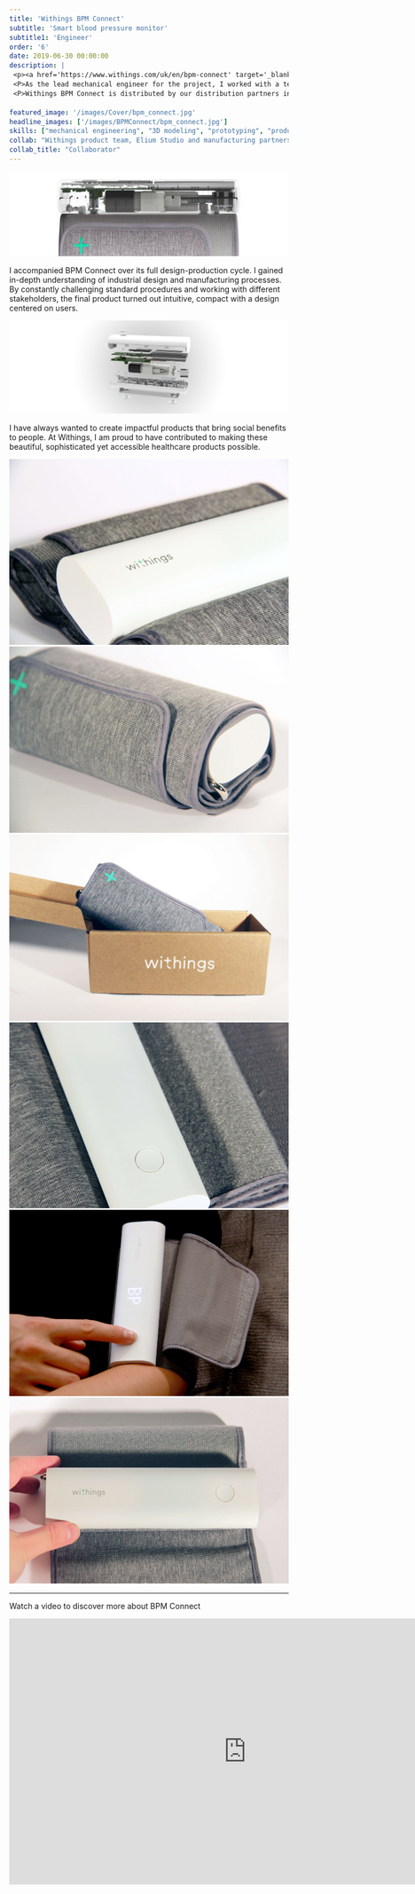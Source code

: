 ```yaml
---
title: 'Withings BPM Connect'
subtitle: 'Smart blood pressure monitor'
subtitle1: 'Engineer'
order: '6'
date: 2019-06-30 00:00:00
description: |
 <p><a href='https://www.withings.com/uk/en/bpm-connect' target='_blank'>Withings BPM Connect</a> is a smart blood pressure monitor that accurately captures systolic and diastolic blood pressure plus heart rate. The compact and intuitive design of BPM Connect makes it easy to monitor blood pressure both at home and on the way.</p>
 <P>As the lead mechanical engineer for the project, I worked with a team of engineers, designers and manufacturing partners to bring BPM Connect to the market.</P>
 <P>Withings BPM Connect is distributed by our distribution partners including Apple Store and FNAC.</P>

featured_image: '/images/Cover/bpm_connect.jpg'
headline_images: ['/images/BPMConnect/bpm_connect.jpg']
skills: ["mechanical engineering", "3D modeling", "prototyping", "product testing", "industrialisation","sourcing", "quality control"]
collab: "Withings product team, Elium Studio and manufacturing partners"
collab_title: "Collaborator"
---
```


![](/images/BPMConnect/compact.jpg)

I accompanied BPM Connect over its full design-production cycle. I gained in-depth understanding of industrial design and manufacturing processes.
By constantly challenging standard procedures and working with different stakeholders, the final product turned out intuitive, compact with a design centered on users.

![](/images/BPMConnect/explode.jpg)

I have always wanted to create impactful products that bring social benefits to people. At Withings, I am proud to have contributed to making these beautiful, sophisticated yet accessible healthcare products possible. 

<div class="gallery" data-columns="3">
	<img src="/images/BPMConnect/1.jpg">
	<img src="/images/BPMConnect/2.jpg">
	<img src="/images/BPMConnect/3.jpg">
	<img src="/images/BPMConnect/4.jpg">
	<img src="/images/BPMConnect/7.jpg">
	<img src="/images/BPMConnect/6.jpg">
</div>

---

Watch a video to discover more about BPM Connect

<iframe width="853" height="480" src="https://www.youtube.com/embed/VNNZsrbt_GQ" frameborder="0" allow="accelerometer; autoplay; encrypted-media; gyroscope; picture-in-picture" allowfullscreen></iframe>
